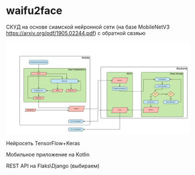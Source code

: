 # waifu2face

СКУД на основе сиамской нейронной сети (на базе MobileNetV3 https://arxiv.org/pdf/1905.02244.pdf) с обратной свзяью

![](JUIO%20(1).png)



Нейросеть TensorFlow+Keras

Мобильное приложение на Kotlin

REST API на Flaks\Django (выбираем)


